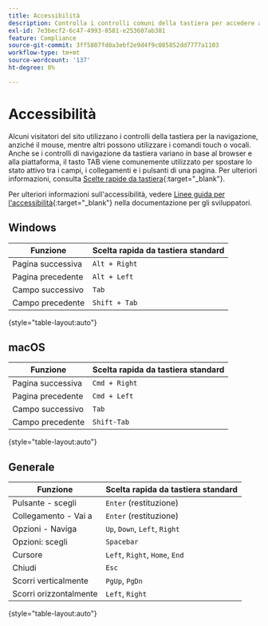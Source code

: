 ```yaml
---
title: Accessibilità
description: Controlla i controlli comuni della tastiera per accedere alla navigazione del sito per i tuoi clienti.
exl-id: 7e3becf2-6c47-4993-8581-e253607ab381
feature: Compliance
source-git-commit: 3ff5807fd0a3ebf2e9d4f9c085852dd7777a1103
workflow-type: tm+mt
source-wordcount: '137'
ht-degree: 0%

---
```


# Accessibilità

Alcuni visitatori del sito utilizzano i controlli della tastiera per la navigazione, anziché il mouse, mentre altri possono utilizzare i comandi touch o vocali. Anche se i controlli di navigazione da tastiera variano in base al browser e alla piattaforma, il tasto TAB viene comunemente utilizzato per spostare lo stato attivo tra i campi, i collegamenti e i pulsanti di una pagina. Per ulteriori informazioni, consulta [Scelte rapide da tastiera][1]{:target=&quot;_blank&quot;}.

Per ulteriori informazioni sull&#39;accessibilità, vedere [Linee guida per l&#39;accessibilità][2]{:target=&quot;_blank&quot;} nella documentazione per gli sviluppatori.

## Windows

| Funzione | Scelta rapida da tastiera standard |
|--- |--- |
| Pagina successiva | `Alt + Right` |
| Pagina precedente | `Alt + Left` |
| Campo successivo | `Tab` |
| Campo precedente | `Shift + Tab` |

{style="table-layout:auto"}

## macOS

| Funzione | Scelta rapida da tastiera standard |
|--- |--- |
| Pagina successiva | `Cmd + Right` |
| Pagina precedente | `Cmd + Left` |
| Campo successivo | `Tab` |
| Campo precedente | `Shift-Tab` |

{style="table-layout:auto"}

## Generale

| Funzione | Scelta rapida da tastiera standard |
|--- |--- |
| Pulsante - scegli | `Enter` (restituzione) |
| Collegamento - Vai a | `Enter` (restituzione) |
| Opzioni - Naviga | `Up`, `Down`, `Left`, `Right` |
| Opzioni: scegli | `Spacebar` |
| Cursore | `Left`, `Right`, `Home`, `End` |
| Chiudi | `Esc` |
| Scorri verticalmente | `PgUp`, `PgDn` |
| Scorri orizzontalmente | `Left`, `Right` |

{style="table-layout:auto"}

[1]: https://en.wikipedia.org/wiki/Table_of_keyboard_shortcuts
[2]: https://developer.adobe.com/commerce/admin-developer/pattern-library/general/accessibility-guidelines/
